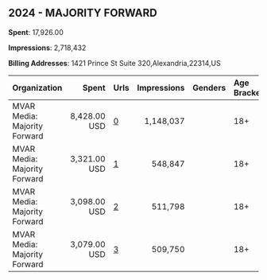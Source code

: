 ## 2024 - MAJORITY FORWARD 
**Spent**: 17,926.00

**Impressions**: 2,718,432

**Billing Addresses**: 1421 Prince St Suite 320,Alexandria,22314,US

|Organization|Spent|Urls|Impressions|Genders|Age Brackets|Country Codes|
|:---|---:|:---|---:|:---|:---|:---|
|MVAR Media: Majority Forward|8,428.00 USD|[0](https://www.snap.com/political-ads/asset/b8951e7605d40038997c55301bc613a17ec382eeb01a2a22e9122b7c20da3e04?mediaType=jpg)|1,148,037||18+|united states|
|MVAR Media: Majority Forward|3,321.00 USD|[1](https://www.snap.com/political-ads/asset/8fe4744684d9f0ae4e304df7eccbe720db4b1e22869939163d3c95c01c89e118?mediaType=mp4)|548,847||18+|united states|
|MVAR Media: Majority Forward|3,098.00 USD|[2](https://www.snap.com/political-ads/asset/5a7b9972f90dd0053478e76b20b80def6be3a6ebc650610585d22b020287edad?mediaType=mp4)|511,798||18+|united states|
|MVAR Media: Majority Forward|3,079.00 USD|[3](https://www.snap.com/political-ads/asset/c2ac61a9a4bae64507cf2f7cfbf02b45410410dea9ad2974e3d50d9b74b7121b?mediaType=mp4)|509,750||18+|united states|
